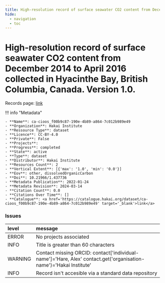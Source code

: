 ```yaml
---
title: High-resolution record of surface seawater CO2 content from December 2014 to April 2016 collected in Hyacinthe Bay, British Columbia, Canada. Version 1.0.
hide:
  - navigation
  - toc
---
```


# High-resolution record of surface seawater CO2 content from December 2014 to April 2016 collected in Hyacinthe Bay, British Columbia, Canada. Version 1.0.

Records page: <a href='https://catalogue.hakai.org/dataset/ca-cioos_f00b9c87-190e-4b89-a864-7c012b989e49' target='_blank'>link</a>

<div id='map'></div>

!!! info "Metadata"
    
    - **Name**: ca-cioos_f00b9c87-190e-4b89-a864-7c012b989e49 
    - **Organization**: Hakai Institute 
    - **Ressource Type**: dataset 
    - **Licence**: CC-BY-4.0 
    - **Private**: False 
    - **Projects**:  
    - **Progress**: completed 
    - **State**: active 
    - **Type**: dataset 
    - **Distributor**: Hakai Institute 
    - **Resources Count**: 2 
    - **Vertical Extent**: [{'max': '1.0', 'min': '0.0'}] 
    - **Eov**: other, dissolvedOrganicCarbon 
    - **Doi**: 10.21966/1.437736 
    - **Metadata Publication**: 2022-01-24 
    - **Metadata Revision**: 2024-03-14 
    - **Citation Count**: 0.0 
    - **Citations Over Time**: [] 
    - **Catalogue**: <a href='https://catalogue.hakai.org/dataset/ca-cioos_f00b9c87-190e-4b89-a864-7c012b989e49' target='_blank'>link</a> 

### Issues

| level   | message                                                                                                           |
|:--------|:------------------------------------------------------------------------------------------------------------------|
| ERROR   | No projects associated                                                                                            |
| INFO    | Title is greater than 60 characters                                                                               |
| WARNING | Contact missing ORCID: contact['individual-name']='Hare, Alex' contact.get('organisation-name')='Hakai Institute' |
| INFO    | Record isn't accesible via a standard data repository                                                             |

<script>
   document.addEventListener("DOMContentLoaded", function() {
    var map = L.map('map').setView([51.505, -125.09], 5);
    L.tileLayer('https://tile.openstreetmap.org/{z}/{x}/{y}.png', {
        maxZoom: 19,
        attribution: '&copy; <a href="http://www.openstreetmap.org/copyright">OpenStreetMap</a>'
    }).addTo(map);
    var geojsonFeature = {
        "type": "Feature",
        "properties": {
            "name" : "High-resolution record of surface seawater CO2 content from December 2014 to April 2016 collected in Hyacinthe Bay, British Columbia, Canada. Version 1.0."
        },
        "geometry": {'type': 'Polygon', 'coordinates': [[[-125.2229619026184, 50.116395452024676], [-125.22092342376709, 50.116395452024676], [-125.22092342376709, 50.11764753238538], [-125.2229619026184, 50.11764753238538], [-125.2229619026184, 50.116395452024676]]]}
    }
    L.geoJSON(geojsonFeature).addTo(map);
   })
</script>